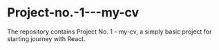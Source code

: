 # Project-no.-1---my-cv
The repository contains Project No. 1 - my-cv, a simply basic project for starting journey with React.
